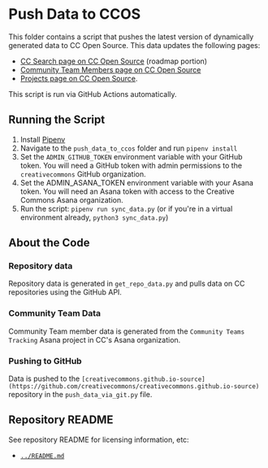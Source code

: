 # Push Data to CCOS

This folder contains a script that pushes the latest version of dynamically generated data to CC Open Source. This data updates the following pages:
* [CC Search page on CC Open Source][ccsearch] (roadmap portion)
* [Community Team Members page on CC Open Source][ctlistpage]
* [Projects page on CC Open Source][osproj].

[ccsearch]: https://opensource.creativecommons.org/cc-search/
[ctlistpage]: httpe://opensource.creativecommons.org/community/community-teams/members/
[osproj]:https://opensource.creativecommons.org/contributing-code/projects/

This script is run via GitHub Actions automatically. 

## Running the Script

1. Install [Pipenv](https://pipenv.readthedocs.io/en/latest/)
2. Navigate to the `push_data_to_ccos` folder and run `pipenv install`
3. Set the `ADMIN_GITHUB_TOKEN` environment variable with your GitHub token. You will need a GitHub token with admin permissions to the `creativecommons` GitHub organization.
4. Set the ADMIN_ASANA_TOKEN environment variable with your Asana token. You will need an Asana token with access to the Creative Commons Asana organization.
5. Run the script: `pipenv run sync_data.py` (or if you're in a virtual environment already, `python3 sync_data.py`)

## About the Code

### Repository data

Repository data is generated in `get_repo_data.py` and pulls data on CC repositories using the GitHub API.

### Community Team Data

Community Team member data is generated from the `Community Teams Tracking` Asana project in CC's Asana organization.

### Pushing to GitHub

Data is pushed to the `[creativecommons.github.io-source](https://github.com/creativecommons/creativecommons.github.io-source)` repository in the `push_data_via_git.py` file.


## Repository README

See repository README for licensing information, etc:
- [`../README.md`](../README.md)
